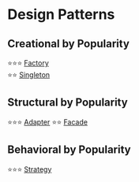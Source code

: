 # Design Patterns

## Creational by Popularity
:star::star::star: [Factory](./Creational%20-%20Factory/)  
:star::star: [Singleton](./Creational%20-%20Singleton/) 

## Structural by Popularity
:star::star::star: [Adapter](./Structural%20-%20Adapter/) 
:star::star: [Facade](./Structural%20-%20Facade/)  

## Behavioral by Popularity
:star::star::star: [Strategy](./Behavioral%20-%20Strategy/)  
